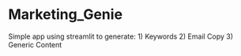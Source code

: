 # Marketing_Genie
Simple app using streamlit to generate: 1) Keywords 2) Email Copy 3) Generic Content
